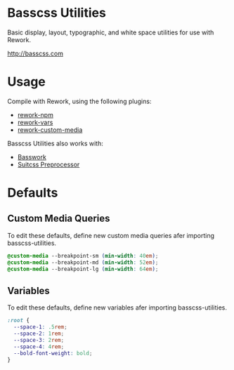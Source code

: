 # Basscss Utilities

Basic display, layout, typographic, and white space utilities for use with Rework.

http://basscss.com

# Usage

Compile with Rework, using the following plugins:
- [rework-npm](https://github.com/reworkcss/rework-npm)
- [rework-vars](https://github.com/reworkcss/rework-vars)
- [rework-custom-media](https://github.com/reworkcss/rework-custom-media/)

Basscss Utilities also works with:
- [Basswork](https://github.com/jxnblk/basswork)
- [Suitcss Preprocessor](https://github.com/suitcss/preprocessor)

# Defaults

## Custom Media Queries
To edit these defaults, define new custom media queries afer importing basscss-utilities.

```css
@custom-media --breakpoint-sm (min-width: 40em);
@custom-media --breakpoint-md (min-width: 52em);
@custom-media --breakpoint-lg (min-width: 64em);
```

## Variables
To edit these defaults, define new variables afer importing basscss-utilities.

```css
:root {
  --space-1: .5rem;
  --space-2: 1rem;
  --space-3: 2rem;
  --space-4: 4rem;
  --bold-font-weight: bold;
}
```

